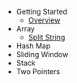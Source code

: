 - Getting Started
  - [Overview](README.md)
- Array
  - [Split String](array/split-string.md)
- Hash Map
- Sliding Window
- Stack
- Two Pointers
